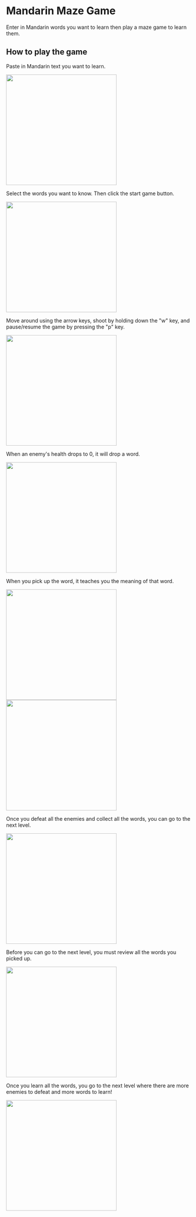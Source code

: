 # Mandarin Maze Game

Enter in Mandarin words you want to learn then play a maze game to learn them.

## How to play the game

<p>Paste in Mandarin text you want to learn.</p>

<img src="screenshots/screenshot-1.png" alt="" style="width: 300px">

<p>Select the words you want to know. Then click the start game button.</p>

<img src="screenshots/screenshot-2.png" alt="" style="width: 300px">

<p>Move around using the arrow keys, shoot by holding down the "w" key, and pause/resume the game by pressing the "p" key.</p>

<img src="screenshots/screenshot-3.png" alt="" style="width: 300px">

<p>When an enemy's health drops to 0, it will drop a word.</p>

<img src="screenshots/screenshot-4.png" alt="" style="width: 300px">

<p>When you pick up the word, it teaches you the meaning of that word.</p>

<img src="screenshots/screenshot-5.png" alt="" style="width: 300px">
<img src="screenshots/screenshot-6.png" alt="" style="width: 300px">

<p>Once you defeat all the enemies and collect all the words, you can go to the next level.</p>

<img src="screenshots/screenshot-7.png" alt="" style="width: 300px">

<p>Before you can go to the next level, you must review all the words you picked up.</p>

<img src="screenshots/screenshot-8.png" alt="" style="width: 300px">

<p>Once you learn all the words, you go to the next level where there are more enemies to defeat and more words to learn!</p>

<img src="screenshots/screenshot-9.png" alt="" style="width: 300px">
